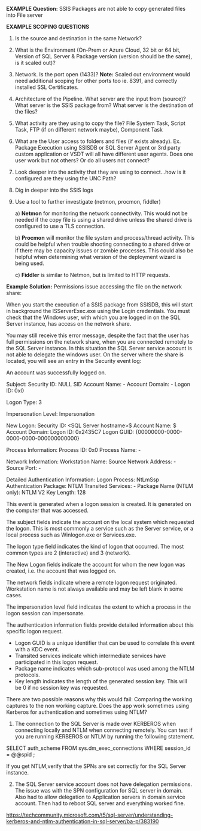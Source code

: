 **EXAMPLE Question:**
SSIS Packages are not able to copy generated files into File server


**EXAMPLE SCOPING QUESTIONS**
1) Is the source and destination in the same Network?

2) What is the Environment (On-Prem or Azure Cloud, 32 bit or 64 bit, Version of SQL Server & Package version (version should be the same), is it scaled out)?

3) Network.  Is the port open (1433)? **Note:** Scaled out environment would need additional scoping for other ports too ie. 8391, and correctly installed SSL Certificates.

4) Architecture of the Pipeline. What server are the input from (source)? What server is the SSIS package from? What server is the destination of the files?

5) What activity are they using to copy the file?  File System Task, Script Task, FTP (if on different network maybe), Component Task

6) What are the User access to folders and files (if exists already).  Ex. Package Execution using SSISDB or SQL Server Agent or 3rd party custom application or VSDT will all have different user agents.  Does one user work but not others? Or do all users not connect?

7) Look deeper into the activity that they are using to connect...how is it configured are they using the UNC Path?

8) Dig in deeper into the SSIS logs

9) Use a tool to further investigate (netmon, procmon, fiddler)

   a) **Netmon** for monitoring the network connectivity.  This would not be needed if the copy file is using a shared drive unless the shared drive is configured to use a TLS connection.

   b) **Procmon** will monitor the file system and process/thread activity.  This could be helpful when trouble shooting connecting to a shared drive or if there may be capacity issues or zombie processes.  This could also be helpful when determining what version of the deployment wizard is being used.

   c) **Fiddler** is similar to Netmon, but is limited to HTTP requests.

**Example Solution:**
Permissions issue accessing the file on the network share:

When you start the execution of a SSIS package from SSISDB, this will start in background the ISServerExec.exe using the Login credentials. You must check that the Windows user, with which you are logged in on the SQL Server instance, has access on the network share.

You may still receive this error message, despite the fact that the user has full permissions on the network share, when you are connected remotely to the SQL Server instance. In this situation the SQL Server service account is not able to delegate the windows user. On the server where the share is located, you will see an entry in the Security event log:

An account was successfully logged on.

Subject:
 Security ID:  NULL SID
 Account Name:  -
 Account Domain:  -
 Logon ID:  0x0

Logon Type:   3

Impersonation Level:  Impersonation

New Logon:
 Security ID:  <domain>\<SQL Server hostname>$
 Account Name:  <SQL Server hostname>$
 Account Domain:  <domain>
 Logon ID:  0x2435C7
 Logon GUID:  {00000000-0000-0000-0000-000000000000}

Process Information:
 Process ID:  0x0
 Process Name:  -

Network Information:
 Workstation Name: <SQL Server hostname>
 Source Network Address: -
 Source Port:  -

Detailed Authentication Information:
 Logon Process:  NtLmSsp 
 Authentication Package: NTLM
 Transited Services: -
 Package Name (NTLM only): NTLM V2
 Key Length:  128

This event is generated when a logon session is created. It is generated on the computer that was accessed.

The subject fields indicate the account on the local system which requested the logon. This is most commonly a service such as the Server service, or a local process such as Winlogon.exe or Services.exe.

The logon type field indicates the kind of logon that occurred. The most common types are 2 (interactive) and 3 (network).

The New Logon fields indicate the account for whom the new logon was created, i.e. the account that was logged on.

The network fields indicate where a remote logon request originated. Workstation name is not always available and may be left blank in some cases.

The impersonation level field indicates the extent to which a process in the logon session can impersonate.

The authentication information fields provide detailed information about this specific logon request.
 - Logon GUID is a unique identifier that can be used to correlate this event with a KDC event.
 - Transited services indicate which intermediate services have participated in this logon request.
 - Package name indicates which sub-protocol was used among the NTLM protocols.
 - Key length indicates the length of the generated session key. This will be 0 if no session key was requested.

There are two possible reasons why this would fail:
Comparing the working captures to the non working capture. Does the app work sometimes using Kerberos for authentication and sometimes using NTLM?  

1. The connection to the SQL Server is made over KERBEROS when connecting locally and NTLM when connecting remotely. You can test if you are running KERBEROS or NTLM by running the following statement.  

SELECT auth_scheme FROM sys.dm_exec_connections WHERE session_id = @@spid ;

If you get NTLM,verify that the SPNs are set correctly for the SQL Server instance.

2. The SQL Server service account does not have delegation permissions.  The issue was with the SPN configuration for SQL server in domain. Also had to allow delegation to Application servers in domain service account. Then had to reboot SQL server and everything worked fine. 

https://techcommunity.microsoft.com/t5/sql-server/understanding-kerberos-and-ntlm-authentication-in-sql-server/ba-p/383190
